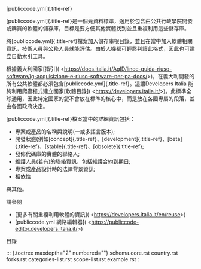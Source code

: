 [publiccode.yml]{.title-ref}

[publiccode.yml]{.title-ref}是一個元資料標準，適用於包含由公共行政學院開發或購買的軟體的儲存庫，目標是要方便其他實體找到並且重複利用這些儲存庫。

將[publiccode.yml]{.title-ref}檔案加入儲存庫根目錄，並且在當中加入軟體相關資訊，技術人員與公務人員就能評估。由於人機都可輕鬆判讀此格式，因此也可建立自動索引工具。

根據義大利國家[指引]( <<https://docs.italia.it/AgID/linee-guida-riuso-software/lg-acquisizione-e-riuso-software-per-pa-docs/>>)，在義大利開發的所有公共軟體都必須包含[publiccode.yml]{.title-ref}。這讓Developers
Italia 能夠利用爬蟲程式建立國家[軟體目錄]( <<https://developers.italia.it/>>)。此標準全球通用，因此特定國家的鍵不會放在標準的核心中，而是放在各國專屬的段落，並由各國政府決定。

[publiccode.yml]{.title-ref}檔案當中的詳細資訊包括：

- 專案或產品的名稱與說明(一或多語言版本);
- 開發狀態(例如[concept]{.title-ref}、[development]{.title-ref}、[beta]{.title-ref}、[stable]{.title-ref}、[obsolete]{.title-ref};
- 發佈代碼庫的實體的聯絡人;
- 維護人員(若有)的聯絡資訊，包括維護合約到期日;
- 專案或產品設計時的法律背景資訊;
- 相依性

與其他。

請參閱

- [更多有關重複利用軟體的資訊]( <<https://developers.italia.it/en/reuse>>)
- [publiccode.yml 網路編輯器]( <<https://publiccode-editor.developers.italia.it/>>)

目錄

::: {.toctree maxdepth="2" numbered=""} schema.core.rst country.rst forks.rst
categories-list.rst scope-list.rst example.rst :
